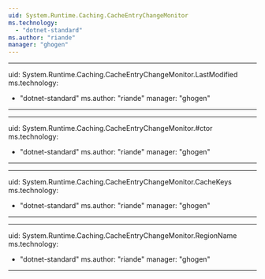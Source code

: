```yaml
---
uid: System.Runtime.Caching.CacheEntryChangeMonitor
ms.technology: 
  - "dotnet-standard"
ms.author: "riande"
manager: "ghogen"
---
```


---
uid: System.Runtime.Caching.CacheEntryChangeMonitor.LastModified
ms.technology: 
  - "dotnet-standard"
ms.author: "riande"
manager: "ghogen"
---

---
uid: System.Runtime.Caching.CacheEntryChangeMonitor.#ctor
ms.technology: 
  - "dotnet-standard"
ms.author: "riande"
manager: "ghogen"
---

---
uid: System.Runtime.Caching.CacheEntryChangeMonitor.CacheKeys
ms.technology: 
  - "dotnet-standard"
ms.author: "riande"
manager: "ghogen"
---

---
uid: System.Runtime.Caching.CacheEntryChangeMonitor.RegionName
ms.technology: 
  - "dotnet-standard"
ms.author: "riande"
manager: "ghogen"
---
